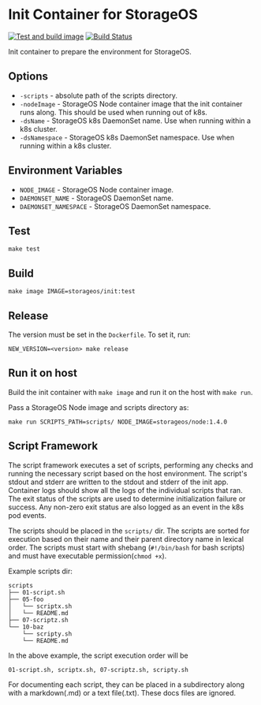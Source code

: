 # Init Container for StorageOS

[![Test and build image](https://github.com/storageos/init/workflows/Test%20and%20build%20image/badge.svg)](https://github.com/storageos/init/actions?query=workflow%3A%22Test+and+build+image%22) [![Build Status](https://travis-ci.org/storageos/init.svg?branch=master)](https://travis-ci.org/storageos/init) 

Init container to prepare the environment for StorageOS.

## Options

* `-scripts` - absolute path of the scripts directory.
* `-nodeImage` - StorageOS Node container image that the init container runs along. This should be used when running out of k8s.
* `-dsName` - StorageOS k8s DaemonSet name. Use when running within a k8s cluster.
* `-dsNamespace` - StorageOS k8s DaemonSet namespace. Use when running within a k8s cluster.

## Environment Variables

* `NODE_IMAGE` - StorageOS Node container image.
* `DAEMONSET_NAME` - StorageOS DaemonSet name.
* `DAEMONSET_NAMESPACE` - StorageOS DaemonSet namespace.

## Test

```console
make test
```

## Build

```console
make image IMAGE=storageos/init:test
```

## Release

The version must be set in the `Dockerfile`.  To set it, run:

```console
NEW_VERSION=<version> make release
```

## Run it on host

Build the init container with `make image` and run it on the host with
`make run`.

Pass a StorageOS Node image and scripts directory as:

```console
make run SCRIPTS_PATH=scripts/ NODE_IMAGE=storageos/node:1.4.0
```

## Script Framework

The script framework executes a set of scripts, performing any checks and
running the necessary script based on the host environment. The script's stdout
and stderr are written to the stdout and stderr of the init app. Container logs
should show all the logs of the individual scripts that ran. The exit status of
the scripts are used to determine initialization failure or success. Any
non-zero exit status are also logged as an event in the k8s pod events.

The scripts should be placed in the `scripts/` dir. The scripts are sorted for
execution based on their name and their parent directory name in lexical order.
The scripts must start with shebang (`#!/bin/bash` for bash scripts) and must
have executable permission(`chmod +x`).

Example scripts dir:

```console
scripts
├── 01-script.sh
├── 05-foo
│   └── scriptx.sh
│   └── README.md
├── 07-scriptz.sh
└── 10-baz
    └── scripty.sh
    └── README.md
```

In the above example, the script execution order will be

```console
01-script.sh, scriptx.sh, 07-scriptz.sh, scripty.sh
```

For documenting each script, they can be placed in a subdirectory along with a
markdown(.md) or a text file(.txt). These docs files are ignored.
